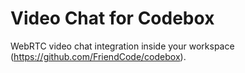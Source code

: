 Video Chat for Codebox
=======================

WebRTC video chat integration inside your workspace (https://github.com/FriendCode/codebox).
